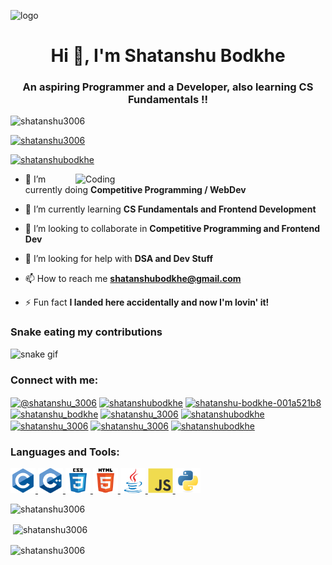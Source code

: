![logo](https://github.com/shatanshu3006/shatanshu3006/blob/main/Github_banner.gif)
<h1 align="center">Hi 👋, I'm Shatanshu Bodkhe</h1>
<h3 align="center">An aspiring Programmer and a Developer, also learning CS Fundamentals !!</h3>
<p align="left"> <img src="https://komarev.com/ghpvc/?username=shatanshu3006&label=Profile%20views&color=0e75b6&style=flat" alt="shatanshu3006" /> </p>

<p align="left"> <a href="https://github.com/ryo-ma/github-profile-trophy"><img width="800" src="https://github-profile-trophy.vercel.app/?username=shatanshu3006" alt="shatanshu3006" /></a> </p>

<p align="left"> <a href="https://twitter.com/shatanshubodkhe" target="blank"><img src="https://img.shields.io/twitter/follow/shatanshubodkhe?logo=twitter&style=for-the-badge" alt="shatanshubodkhe" /></a> </p>

<img align="right" alt="Coding" width="400" src="https://media4.giphy.com/media/zQinMHnDYiNnq/200w.webp?cid=ecf05e47dsu1zd4oaw88bva4i4nsgcqq4ba01rgb9o62tycl&rid=200w.webp&ct=g">

- 🔭 I’m currently doing **Competitive Programming / WebDev**

- 🌱 I’m currently learning **CS Fundamentals and Frontend Development**

- 👯 I’m looking to collaborate in **Competitive Programming and Frontend Dev**

- 🤝 I’m looking for help with **DSA and Dev Stuff**

- 📫 How to reach me **shatanshubodkhe@gmail.com**

- ⚡ Fun fact **I landed here accidentally and now I'm lovin' it!**

### Snake eating my contributions
![snake gif](https://github.com/shatanshu3006/shatanshu3006/blob/output/github-contribution-grid-snake.gif)

<h3 align="left">Connect with me:</h3>
<p align="left">
<a href="https://codepen.io/@shatanshu_3006" target="blank"><img align="center" src="https://raw.githubusercontent.com/rahuldkjain/github-profile-readme-generator/master/src/images/icons/Social/codepen.svg" alt="@shatanshu_3006" height="30" width="40" /></a>
<a href="https://twitter.com/shatanshubodkhe" target="blank"><img align="center" src="https://raw.githubusercontent.com/rahuldkjain/github-profile-readme-generator/master/src/images/icons/Social/twitter.svg" alt="shatanshubodkhe" height="30" width="40" /></a>
<a href="https://linkedin.com/in/shatanshu-bodkhe-001a521b8" target="blank"><img align="center" src="https://raw.githubusercontent.com/rahuldkjain/github-profile-readme-generator/master/src/images/icons/Social/linked-in-alt.svg" alt="shatanshu-bodkhe-001a521b8" height="30" width="40" /></a>
<a href="https://instagram.com/shatanshu_bodkhe" target="blank"><img align="center" src="https://raw.githubusercontent.com/rahuldkjain/github-profile-readme-generator/master/src/images/icons/Social/instagram.svg" alt="shatanshu_bodkhe" height="30" width="40" /></a>
<a href="https://www.codechef.com/users/shatanshu_3006" target="blank"><img align="center" src="https://cdn.jsdelivr.net/npm/simple-icons@3.1.0/icons/codechef.svg" alt="shatanshu_3006" height="30" width="40" /></a>
<a href="https://www.hackerrank.com/shatanshubodkhe" target="blank"><img align="center" src="https://raw.githubusercontent.com/rahuldkjain/github-profile-readme-generator/master/src/images/icons/Social/hackerrank.svg" alt="shatanshubodkhe" height="30" width="40" /></a>
<a href="https://codeforces.com/profile/shatanshu_3006" target="blank"><img align="center" src="https://raw.githubusercontent.com/rahuldkjain/github-profile-readme-generator/master/src/images/icons/Social/codeforces.svg" alt="shatanshu_3006" height="30" width="40" /></a>
<a href="https://www.leetcode.com/shatanshu_3006" target="blank"><img align="center" src="https://raw.githubusercontent.com/rahuldkjain/github-profile-readme-generator/master/src/images/icons/Social/leet-code.svg" alt="shatanshu_3006" height="30" width="40" /></a>
<a href="https://auth.geeksforgeeks.org/user/shatanshubodkhe" target="blank"><img align="center" src="https://raw.githubusercontent.com/rahuldkjain/github-profile-readme-generator/master/src/images/icons/Social/geeks-for-geeks.svg" alt="shatanshubodkhe" height="30" width="40" /></a>
</p>

<h3 align="left">Languages and Tools:</h3>
<p align="left"> <a href="https://www.cprogramming.com/" target="_blank" rel="noreferrer"> <img src="https://raw.githubusercontent.com/devicons/devicon/master/icons/c/c-original.svg" alt="c" width="40" height="40"/> </a> <a href="https://www.w3schools.com/cpp/" target="_blank" rel="noreferrer"> <img src="https://raw.githubusercontent.com/devicons/devicon/master/icons/cplusplus/cplusplus-original.svg" alt="cplusplus" width="40" height="40"/> </a> <a href="https://www.w3schools.com/css/" target="_blank" rel="noreferrer"> <img src="https://raw.githubusercontent.com/devicons/devicon/master/icons/css3/css3-original-wordmark.svg" alt="css3" width="40" height="40"/> </a> <a href="https://www.w3.org/html/" target="_blank" rel="noreferrer"> <img src="https://raw.githubusercontent.com/devicons/devicon/master/icons/html5/html5-original-wordmark.svg" alt="html5" width="40" height="40"/> </a> <a href="https://www.java.com" target="_blank" rel="noreferrer"> <img src="https://raw.githubusercontent.com/devicons/devicon/master/icons/java/java-original.svg" alt="java" width="40" height="40"/> </a> <a href="https://developer.mozilla.org/en-US/docs/Web/JavaScript" target="_blank" rel="noreferrer"> <img src="https://raw.githubusercontent.com/devicons/devicon/master/icons/javascript/javascript-original.svg" alt="javascript" width="40" height="40"/> </a> <a href="https://www.python.org" target="_blank" rel="noreferrer"> <img src="https://raw.githubusercontent.com/devicons/devicon/master/icons/python/python-original.svg" alt="python" width="40" height="40"/> </a> </p>

<p><img align="left" src="https://github-readme-stats.vercel.app/api/top-langs?username=shatanshu3006&show_icons=true&locale=en&layout=compact" alt="shatanshu3006" /></p>
</br>
<p>&nbsp;<img align="center" src="https://github-readme-stats.vercel.app/api?username=shatanshu3006&show_icons=true&locale=en" alt="shatanshu3006" /></p>

<p><img align="center" src="https://github-readme-streak-stats.herokuapp.com/?user=shatanshu3006&" alt="shatanshu3006" /></p>






<!--
**shatanshu3006/shatanshu3006** is a ✨ _special_ ✨ repository because its `README.md` (this file) appears on your GitHub profile.

Here are some ideas to get you started:

- 🔭 I’m currently doing ... Competitie Programming.
- 🌱 I’m currently learning ...Data Structures and CS Fundamentals.
- 👯 I’m looking to collaborate on ...
- 🤔 I’m looking for help with ...Competitive Programming and DSA, learning resources for the same.
- 💬 Ask me about ...
- 📫 How to reach me: ...E-mail: shatanshubodkhe@gmail.com , Twitter: @shatanshubodkhe
- 😄 Pronouns: ... He/Him.
- ⚡ Fun fact: ...I accidentally landed here and now love contributing!!
- ![GitHub Contributors Image](https://contrib.rocks/image?repo=shatanshu3006/SDE-Interview-Questions)
-->
